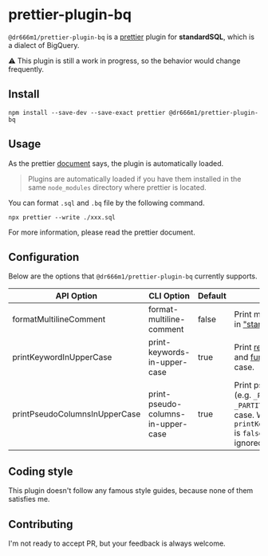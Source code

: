 # prettier-plugin-bq
`@dr666m1/prettier-plugin-bq` is a [prettier](https://prettier.io/) plugin for **standardSQL**, which is a dialect of BigQuery.

⚠️ This plugin is still a work in progress, so the behavior would change frequently.

## Install
```
npm install --save-dev --save-exact prettier @dr666m1/prettier-plugin-bq
```

## Usage
As the prettier [document](https://prettier.io/docs/en/plugins.html) says, the plugin is automatically loaded.
> Plugins are automatically loaded if you have them installed in the same `node_modules` directory where prettier is located.

You can format `.sql` and `.bq` file by the following command.
```
npx prettier --write ./xxx.sql
```

For more information, please read the prettier document.

## Configuration
Below are the options that `@dr666m1/prettier-plugin-bq` currently supports.

|API Option|CLI Option|Default|Description|
|---|---|---|---|
|formatMultilineComment|format-multiline-comment|false|Print multiline commnets in ["starred-block"](https://eslint.org/docs/rules/multiline-comment-style) style.|
|printKeywordInUpperCase|print-keywords-in-upper-case|true|Print [reserved keywords](https://cloud.google.com/bigquery/docs/reference/standard-sql/lexical#reserved_keywords) and [functions](https://cloud.google.com/bigquery/docs/reference/standard-sql/functions-and-operators) in upper case.|
|printPseudoColumnsInUpperCase|print-pseudo-columns-in-upper-case|true|Print pseudo columns (e.g. `_PARTITIONDATE`, `_PARTITIONTIME`) in upper case. When `printKeywordsInUpperCase` is `false`, this option is ignored.|

## Coding style
This plugin doesn't follow any famous style guides,
because none of them satisfies me.

## Contributing
I'm not ready to accept PR, but your feedback is always welcome.
